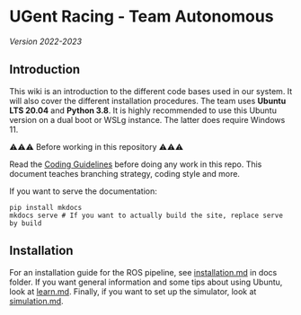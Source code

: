 # UGent Racing - Team Autonomous
*Version 2022-2023*

## Introduction

This wiki is an introduction to the different code bases used in our system. It will also cover the different installation procedures. The team uses **Ubuntu LTS 20.04** and **Python 3.8**. It is highly recommended to use this Ubuntu version on a dual boot or WSLg instance. The latter does require Windows 11.

⚠⚠⚠ Before working in this repository ⚠⚠⚠    

Read the [Coding Guidelines](docs/general/guidelines.md) before doing any work in this repo. This document teaches branching strategy, coding style and more.

If you want to serve the documentation:
```
pip install mkdocs
mkdocs serve # If you want to actually build the site, replace serve by build
```

## Installation

For an installation guide for the ROS pipeline, see [installation.md](docs/general/installation.md) in docs folder. If you want general information and some tips about using Ubuntu, look at [learn.md](docs/general/learn.md). Finally, if you want to set up the simulator, look at [simulation.md](docs/general/simulation.md).  
